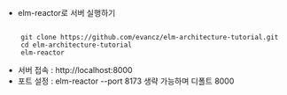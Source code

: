 - elm-reactor로 서버 실행하기

```

    git clone https://github.com/evancz/elm-architecture-tutorial.git
    cd elm-architecture-tutorial
    elm-reactor
```

- 서버 접속 : http://localhost:8000
- 포트 설정 : elm-reactor --port 8173 생략 가능하며 디폴트 8000
